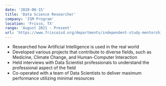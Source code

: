 ```yaml
---
date: '2020-08-15'
title: 'Data Science Researcher'
company: 'ISM Program'
location: 'Frisco, TX'
range: 'August 2021 - Present'
url: 'https://www.friscoisd.org/departments/independent-study-mentorship/students-parents'
---
```


- Researched how Artificial Intelligence is used in the real world
- Developed various projects that contribute to diverse fields, such as Medicine, Climate Change, and Human-Computer Interaction
- Held interviews with Data Scientist professionals to understand the professional aspect of the field
- Co-operated with a team of Data Scientists to deliver maximum performance utilizing minimal resources


